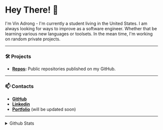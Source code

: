 # Hey There! 👋


I'm Vin Adrong - I'm currently a student living in the United States. I am always looking for ways to improve as a software engineer. Whether that be learning various new languages or toolsets. In the mean time, I'm working on random private projects.

---
### 🛠 Projects
- **[Repos](https://github.com/kcxul?tab=repositories):** Public repositories published on my GitHub.
---
### 📫 Contacts
- **[GitHub](https://github.com/kcxul)**
- **[Linkedin](linkedin.com/in/vinadrong)**
- **[Portfolio](https://kcxul.github.io/)** (will be updated soon)
---

<!-- GitHub Stats -->
<details>
  <summary>Github Stats</summary>

<div align="center" style="display: flex; justify-content: center;">



<picture>
  <source
    srcset="https://github-readme-stats-9eda.vercel.app/api?username=kcxul&rank_icon=github&show_icons=true&theme=transparent&hide_border=true&include_all_commits=true&title_color=d1d1d1&text_color=d1d1d1"
    media="(prefers-color-scheme: dark)"
  />
  <source
    srcset="https://github-readme-stats-9eda.vercel.app/api?username=kcxul&rank_icon=github&show_icons=true&theme=transparent&hide_border=true&include_all_commits=true&title_color=1d1d1d&text_color=1d1d1d"
    media="(prefers-color-scheme: light), (prefers-color-scheme: no-preference)"
  />
  <img alt="GitHub Stats for kcxul" src="https://github-readme-stats-9eda.vercel.app/api?username=kcxul&rank_icon=github&show_icons=true&theme=transparent&hide_border=true&include_all_commits=true&title_color=1d1d1d&text_color=1d1d1d">
</picture>

<!-- Most Used Languages -->

<picture>
  <source
    srcset="https://github-readme-stats-9eda.vercel.app/api/top-langs/?username=kcxul&layout=compact&size_weight=0.5&count_weight=0.5&langs_count=8&theme=transparent&hide_border=true&title_color=d1d1d1&text_color=d1d1d1"
    media="(prefers-color-scheme: dark)"
  />
  <source
    srcset="https://github-readme-stats-9eda.vercel.app/api/top-langs/?username=kcxul&layout=compact&size_weight=0.5&count_weight=0.5&&langs_count=8&theme=transparent&hide_border=true&title_color=1d1d1d&text_color=1d1d1d"
    media="(prefers-color-scheme: light), (prefers-color-scheme: no-preference)"
  />
  <img alt="Top Languages for kcxul" src="https://github-readme-stats-9eda.vercel.app/api/top-langs/?username=kcxul&layout=compact&size_weight=0.5&count_weight=0.5&&langs_count=8&theme=transparent&hide_border=true&title_color=1d1d1d&text_color=1d1d1d">
</picture>

</div>
</details>